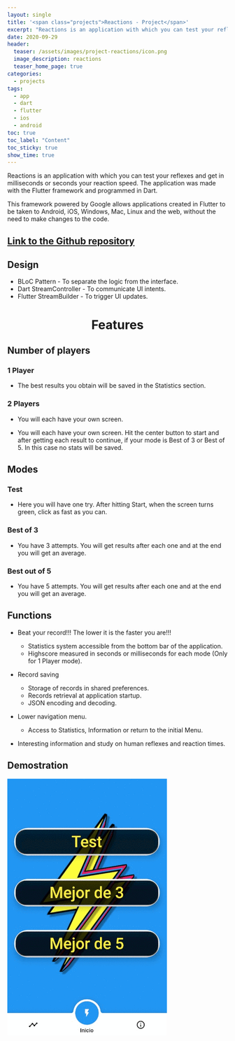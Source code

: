 ```yaml
---
layout: single
title: '<span class="projects">Reactions - Project</span>'
excerpt: "Reactions is an application with which you can test your reflexes and get in milliseconds or seconds your reaction speed. The application was made with the Flutter framework and programmed in Dart."
date: 2020-09-29
header:
  teaser: /assets/images/project-reactions/icon.png
  image_description: reactions
  teaser_home_page: true
categories:
  - projects
tags:  
  - app
  - dart
  - flutter
  - ios
  - android
toc: true
toc_label: "Content"
toc_sticky: true
show_time: true
---
```


Reactions is an application with which you can test your reflexes and get in milliseconds or seconds your reaction speed. The application was made with the Flutter framework and programmed in Dart.

This framework powered by Google allows applications created in Flutter to be taken to Android, iOS, Windows, Mac, Linux and the web, without the need to make changes to the code.

## [Link to the Github repository](https://github.com/shockz-offsec/Reactions)

## Design

* BLoC Pattern - To separate the logic from the interface.
* Dart StreamController - To communicate UI intents.
* Flutter StreamBuilder - To trigger UI updates.


<h1 align="center">Features</h1>

## Number of players

### 1 Player

* The best results you obtain will be saved in the Statistics section.

### 2 Players

* You will each have your own screen.

* You will each have your own screen. Hit the center button to start and after getting each result to continue, if your mode is Best of 3 or Best of 5. In this case no stats will be saved.
  
## Modes

### Test

* Here you will have one try.
  After hitting Start, when the screen turns green, click as fast as you can.

### Best of 3

* You have 3 attempts.
  You will get results after each one and at the end you will get an average.
  
### Best out of 5

* You have 5 attempts.
  You will get results after each one and at the end you will get an average.

## Functions
  
* Beat your record!!! The lower it is the faster you are!!!
  * Statistics system accessible from the bottom bar of the application.
  * Highscore measured in seconds or milliseconds for each mode (Only for 1 Player mode).
    
* Record saving
  * Storage of records in shared preferences.
  * Records retrieval at application startup.
  * JSON encoding and decoding.

* Lower navigation menu.
  * Access to Statistics, Information or return to the initial Menu.
    
* Interesting information and study on human reflexes and reaction times.

## Demostration

<a href="/assets/images/project-reactions/1.gif">
    <img src="/assets/images/project-reactions/1.gif" alt="Reactions">
</a>